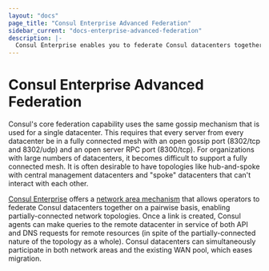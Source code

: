 ```yaml
---
layout: "docs"
page_title: "Consul Enterprise Advanced Federation"
sidebar_current: "docs-enterprise-advanced-federation"
description: |-
  Consul Enterprise enables you to federate Consul datacenters together on a pairwise basis, enabling partially-connected network topologies like hub-and-spoke.
---
```


# Consul Enterprise Advanced Federation

Consul's core federation capability uses the same gossip mechanism that is used
for a single datacenter. This requires that every server from every datacenter
be in a fully connected mesh with an open gossip port (8302/tcp and 8302/udp)
and an open server RPC port (8300/tcp). For organizations with large numbers of
datacenters, it becomes difficult to support a fully connected mesh. It is often
desirable to have topologies like hub-and-spoke with central management
datacenters and "spoke" datacenters that can't interact with each other.

[Consul Enterprise](https://www.hashicorp.com/consul.html) offers a [network
area mechanism](https://www.consul.io/docs/guides/areas.html) that allows operators to
federate Consul datacenters together on a pairwise basis, enabling
partially-connected network topologies. Once a link is created, Consul agents
can make queries to the remote datacenter in service of both API and DNS
requests for remote resources (in spite of the partially-connected nature of the
topology as a whole). Consul datacenters can simultaneously participate in both
network areas and the existing WAN pool, which eases migration.
